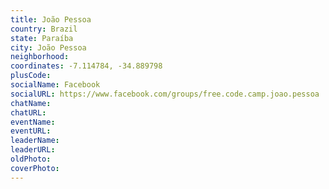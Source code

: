 ```yaml
---
title: João Pessoa
country: Brazil
state: Paraíba
city: João Pessoa
neighborhood: 
coordinates: -7.114784, -34.889798
plusCode:
socialName: Facebook
socialURL: https://www.facebook.com/groups/free.code.camp.joao.pessoa
chatName:
chatURL:
eventName:
eventURL:
leaderName:
leaderURL:
oldPhoto: 
coverPhoto:
---
```

